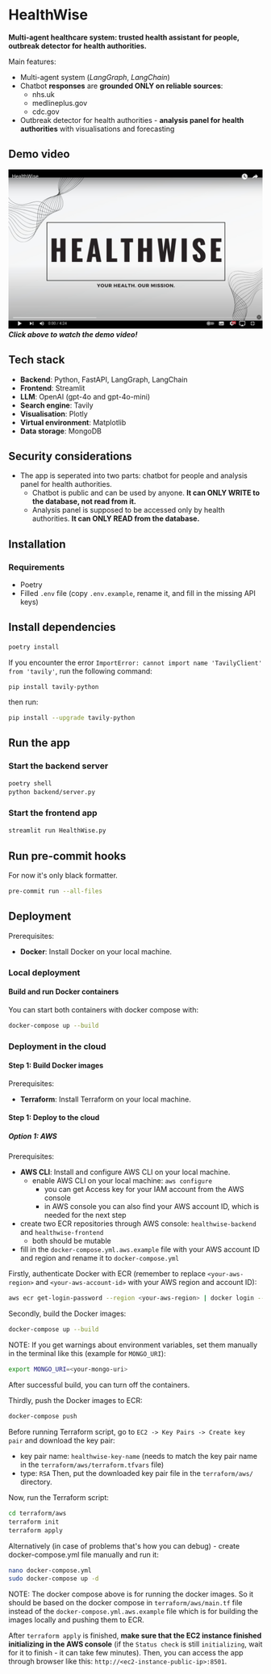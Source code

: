# HealthWise

**Multi-agent healthcare system: trusted health assistant for people, outbreak detector for health authorities.**

Main features:
- Multi-agent system (*LangGraph*, *LangChain*)
- Chatbot **responses** are **grounded ONLY on reliable sources**: 
    - nhs.uk
    - medlineplus.gov
    - cdc.gov
- Outbreak detector for health authorities - **analysis panel for health authorities** with visualisations and forecasting

## Demo video
[![HealthWise Demo](docs/figures/play_video_thumbnail.png)](https://youtu.be/ZP9zoNelaC4 "Watch the demo video")
***Click above to watch the demo video!***

## Tech stack
- **Backend**: Python, FastAPI, LangGraph, LangChain
- **Frontend**: Streamlit
- **LLM**: OpenAI (gpt-4o and gpt-4o-mini)
- **Search engine**: Tavily
- **Visualisation**: Plotly
- **Virtual environment**: Matplotlib
- **Data storage**: MongoDB

## Security considerations
- The app is seperated into two parts: chatbot for people and analysis panel for health authorities.
    - Chatbot is public and can be used by anyone. **It can ONLY WRITE to the database, not read from it.**
    - Analysis panel is supposed to be accessed only by health authorities. **It can ONLY READ from the database.**

## Installation

### Requirements

- Poetry
- Filled `.env` file (copy `.env.example`, rename it, and fill in the missing API keys)

## Install dependencies

```bash
poetry install
```

If you encounter the error `ImportError: cannot import name 'TavilyClient' from 'tavily'`, run the following command:
```
pip install tavily-python
```
then run:
```bash
pip install --upgrade tavily-python
```

## Run the app

### Start the backend server
```bash
poetry shell
python backend/server.py
```

### Start the frontend app
```bash
streamlit run HealthWise.py
```

## Run pre-commit hooks

For now it's only black formatter.

```bash
pre-commit run --all-files
```

## Deployment

Prerequisites:
- **Docker**: Install Docker on your local machine.

### Local deployment

#### Build and run Docker containers

You can start both containers with docker compose with:

```bash
docker-compose up --build
```

### Deployment in the cloud

#### Step 1: Build Docker images

Prerequisites:
- **Terraform**: Install Terraform on your local machine.

#### Step 1: Deploy to the cloud

##### Option 1: AWS
Prerequisites:
- **AWS CLI**: Install and configure AWS CLI on your local machine.
    - enable AWS CLI on your local machine: `aws configure`
        - you can get Access key for your IAM account from the AWS console
        - in AWS console you can also find your AWS account ID, which is needed for the next step
- create two ECR repositories through AWS console: `healthwise-backend` and `healthwise-frontend`
    - both should be mutable
- fill in the `docker-compose.yml.aws.example` file with your AWS account ID and region and rename it to `docker-compose.yml`

Firstly, authenticate Docker with ECR (remember to replace `<your-aws-region>` and `<your-aws-account-id>` with your AWS region and account ID):
```bash
aws ecr get-login-password --region <your-aws-region> | docker login --username AWS --password-stdin <your-aws-account-id>.dkr.ecr.<your-aws-region>.amazonaws.com
```

Secondly, build the Docker images:
```bash
docker-compose up --build
```
NOTE: If you get warnings about environment variables, set them manually in the terminal like this (example for `MONGO_URI`):
```bash
export MONGO_URI=<your-mongo-uri>
```

After successful build, you can turn off the containers.

Thirdly, push the Docker images to ECR:
```bash
docker-compose push
```

Before running Terraform script, go to `EC2 -> Key Pairs -> Create key pair` and download the key pair:
- key pair name: `healthwise-key-name` (needs to match the key pair name in the `terraform/aws/terraform.tfvars` file)
- type: `RSA`
Then, put the downloaded key pair file in the `terraform/aws/` directory.

Now, run the Terraform script:
```bash
cd terraform/aws
terraform init
terraform apply
```

Alternatively (in case of problems that's how you can debug) - create docker-compose.yml file manually and run it:
```bash
nano docker-compose.yml
sudo docker-compose up -d
```
NOTE: The docker compose above is for running the docker images. So it should be based on the docker compose in `terraform/aws/main.tf` file instead of the `docker-compose.yml.aws.example` file which is for building the images locally and pushing them to ECR.

After `terraform apply` is finished, **make sure that the EC2 instance finished initializing in the AWS console** (if the `Status check` is still `initializing`, wait for it to finish - it can take few minutes). Then, you can access the app through browser like this: `http://<ec2-instance-public-ip>:8501`.
